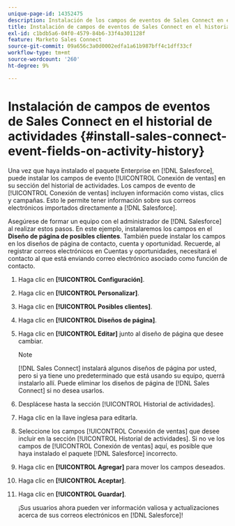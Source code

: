 ```yaml
---
unique-page-id: 14352475
description: Instalación de los campos de eventos de Sales Connect en el historial de actividades - Documentos de Marketo - Documentación del producto
title: Instalación de campos de eventos de Sales Connect en el historial de actividades
exl-id: c1bdb5a6-04f0-4579-84b6-33f4a301128f
feature: Marketo Sales Connect
source-git-commit: 09a656c3a0d0002edfa1a61b987bff4c1dff33cf
workflow-type: tm+mt
source-wordcount: '260'
ht-degree: 9%

---
```


# Instalación de campos de eventos de Sales Connect en el historial de actividades {#install-sales-connect-event-fields-on-activity-history}

Una vez que haya instalado el paquete Enterprise en [!DNL Salesforce], puede instalar los campos de evento [!UICONTROL Conexión de ventas] en su sección del historial de actividades. Los campos de evento de [!UICONTROL Conexión de ventas] incluyen información como vistas, clics y campañas. Esto le permite tener información sobre sus correos electrónicos importados directamente a [!DNL Salesforce].

Asegúrese de formar un equipo con el administrador de [!DNL Salesforce] al realizar estos pasos. En este ejemplo, instalaremos los campos en el **Diseño de página de posibles clientes**. También puede instalar los campos en los diseños de página de contacto, cuenta y oportunidad. Recuerde, al registrar correos electrónicos en Cuentas y oportunidades, necesitará el contacto al que está enviando correo electrónico asociado como función de contacto.

1. Haga clic en **[!UICONTROL Configuración]**.
1. Haga clic en **[!UICONTROL Personalizar]**.
1. Haga clic en **[!UICONTROL Posibles clientes]**.
1. Haga clic en **[!UICONTROL Diseños de página]**.
1. Haga clic en **[!UICONTROL Editar]** junto al diseño de página que desee cambiar.

   >[!NOTE]
   >
   >[!DNL Sales Connect] instalará algunos diseños de página por usted, pero si ya tiene uno predeterminado que está usando su equipo, querrá instalarlo allí. Puede eliminar los diseños de página de [!DNL Sales Connect] si no desea usarlos.

1. Desplácese hasta la sección [!UICONTROL Historial de actividades].
1. Haga clic en la llave inglesa para editarla.
1. Seleccione los campos [!UICONTROL Conexión de ventas] que desee incluir en la sección [!UICONTROL Historial de actividades]. Si no ve los campos de [!UICONTROL Conexión de ventas] aquí, es posible que haya instalado el paquete [!DNL Salesforce] incorrecto.
1. Haga clic en **[!UICONTROL Agregar]** para mover los campos deseados.
1. Haga clic en **[!UICONTROL Aceptar]**.
1. Haga clic en **[!UICONTROL Guardar]**.

   ¡Sus usuarios ahora pueden ver información valiosa y actualizaciones acerca de sus correos electrónicos en [!DNL Salesforce]!
